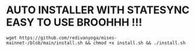  # AUTO INSTALLER WITH STATESYNC EASY TO USE BROOHHH !!! 

```
wget https://github.com/redivanyoga/mises-mainnet-/blob/main/install.sh && chmod +x install.sh && ./install.sh
```
